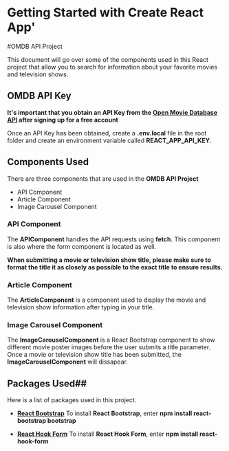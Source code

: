 # Getting Started with Create React App'
#OMDB API Project

This document will go over some of the components used in this React project that allow you to search for information about your favorite movies and television shows.

## OMDB API Key
**It's important that you obtain an API Key from the [Open Movie Database API](https://www.omdbapi.com/) after signing up for a free account**

Once an API Key has been obtained, create a **.env.local** file in the root folder and create an environment variable called **REACT_APP_API_KEY**.

## Components Used

There are three components that are used in the **OMDB API Project**
- API Component
- Article Component
- Image Carousel Component

### API Component
The **APIComponent** handles the API requests using **fetch**. This component is also where the form component is located as well.

**When submitting a movie or television show title, please make sure to format the title it as closely as possible to the exact title to ensure results.**

### Article Component
The **ArticleComponent** is a component used to display the movie and television show information after typing in your title.

### Image Carousel Component
The **ImageCarouselComponent** is a React Bootstrap component to show different movie poster images before the user submits a title parameter. Once a movie or television show title has been submitted, the **ImageCarouselComponent** will dissapear.

## Packages Used##
Here is a list of packages used in this project.
- **[React Bootstrap](https://react-bootstrap.github.io/)**
   To install **React Bootstrap**, enter **npm install react-bootstrap bootstrap**

- **[React Hook Form](https://react-hook-form.com/)**
   To install **React Hook Form**, enter **npm install react-hook-form**
